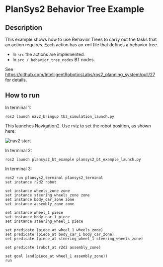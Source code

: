 # PlanSys2 Behavior Tree Example

## Description

This example shows how to use Behavior Trees to carry out the tasks that an action requires. Each action has an xml file that defines a behavior tree.
- In `src` the actions are implemented.
- In `src / behavior_tree_nodes` BT nodes.

See https://github.com/IntelligentRoboticsLabs/ros2_planning_system/pull/27 for details.

## How to run

In terminal 1:

```
ros2 launch nav2_bringup tb3_simulation_launch.py
```

This launches Navigation2. Use rviz to set the robot position, as shown here:

 ![nav2 start](nav2_init.png)

In terminal 2:

```
ros2 launch plansys2_bt_example plansys2_bt_example_launch.py
```

In terminal 3:

```
ros2 run plansys2_terminal plansys2_terminal
set instance r2d2 robot

set instance wheels_zone zone
set instance steering_wheels_zone zone
set instance body_car_zone zone
set instance assembly_zone zone

set instance wheel_1 piece
set instance body_car_1 piece
set instance steering_wheel_1 piece

set predicate (piece_at wheel_1 wheels_zone)
set predicate (piece_at body_car_1 body_car_zone)
set predicate (piece_at steering_wheel_1 steering_wheels_zone)

set predicate (robot_at r2d2 assembly_zone)

set goal (and(piece_at wheel_1 assembly_zone))
run
```

